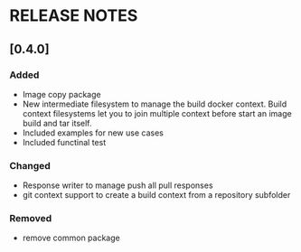 # RELEASE NOTES

## [0.4.0]

### Added
- Image copy package
- New intermediate filesystem to manage the build docker context. Build context filesystems let you to join multiple context before start an image build and tar itself.
- Included examples for new use cases
- Included functinal test

### Changed
- Response writer to manage push all pull responses
- git context support to create a build context from a repository subfolder

### Removed
- remove common package
